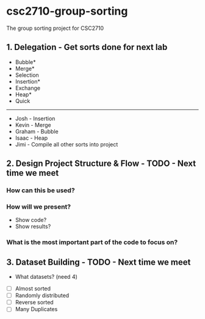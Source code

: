 # csc2710-group-sorting
The group sorting project for CSC2710

## 1. Delegation - Get sorts done for next lab

- Bubble*
- Merge*
- Selection 
- Insertion*
- Exchange
- Heap*
- Quick

---

- Josh - Insertion
- Kevin - Merge
- Graham - Bubble
- Isaac - Heap
- Jimi - Compile all other sorts into project

## 2. Design Project Structure & Flow - TODO - Next time we meet

### How can this be used?

### How will we present?

- Show code?
- Show results?

### What is the most important part of the code to focus on?


## 3. Dataset Building - TODO - Next time we meet

- What datasets? (need 4)

- [ ] Almost sorted
- [ ] Randomly distributed
- [ ] Reverse sorted
- [ ] Many Duplicates
